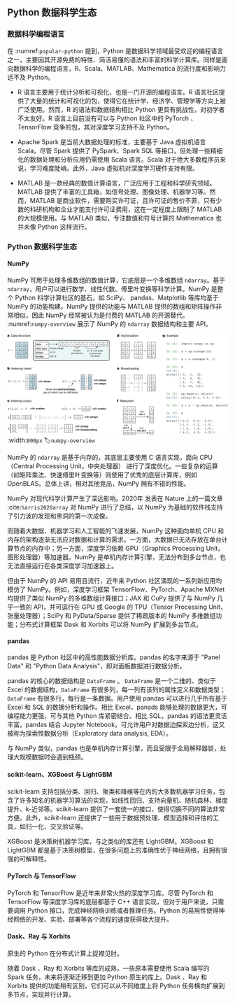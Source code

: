 Python 数据科学生态
-----------------

### 数据科学编程语言

在 :numref:`popular-python` 提到，Python 是数据科学领域最受欢迎的编程语言之一，主要因其开源免费的特性、简洁易懂的语法和丰富的科学计算库。同样是面向数据科学的编程语言，R、Scala、MATLAB、Mathematica 的流行度和影响力远不及 Python。

* R 语言主要用于统计分析和可视化，也是一门开源的编程语言。R 语言社区提供了大量的统计和可视化的包，使得它在统计学、经济学、管理学等方向上被广泛使用。然而，R 的语法和数据结构相比 Python 更具有挑战性，对初学者不太友好。R 语言上目前没有可以与 Python 社区中的 PyTorch 、TensorFlow 竞争的包，其对深度学习支持不及 Python。

* Apache Spark 是当前大数据处理的标准，主要基于 Java 虚拟机语言 Scala。尽管 Spark 提供了 PySpark、Spark SQL 等接口，但处理一些精细化的数据处理和分析应用仍需使用 Scala 语言。Scala 对于绝大多数程序员来说，学习难度陡峭。此外，Java 虚拟机对深度学习硬件支持有限。

* MATLAB 是一款经典的数值计算语言，广泛应用于工程和科学研究领域。MATLAB 提供了丰富的工具箱，如信号处理、图像处理、机器学习等。然而，MATLAB 是商业软件，需要购买许可证，且许可证的售价不菲，只有少数的科研机构和企业才能支付许可证费用，这在一定程度上限制了 MATLAB 的大规模使用。与 MATLAB 类似，专注数值和符号计算的 Mathematica 也并未像 Python 这样流行。

### Python 数据科学生态

#### NumPy

NumPy 可用于处理多维数组的数值计算，它底层是一个多维数组 `ndarray`。基于 `ndarray`，用户可以进行数学、线性代数、傅里叶变换等科学计算。NumPy 是整个 Python 科学计算社区的基石，如 SciPy、 pandas、Matplotlib 等库均基于 NumPy 的功能构建。NumPy 提供的功能与 MATLAB 提供的数组和矩阵操作非常相似，因此 NumPy 经常被认为是付费的 MATLAB 的开源替代。 :numref:`numpy-overview` 展示了 NumPy 的 `ndarray` 数据结构和主要 API。

![NumPy ndarray 数据结构和主要 API](../img/ch-python-lang/numpy-overview.webp)
:width:`800px`
:label:`numpy-overview`

NumPy 的 `ndarray` 是基于内存的，其底层主要使用 C 语言实现，面向 CPU（Central Processing Unit，中央处理器） 进行了深度优化。一些复杂的运算（如矩阵乘法、快速傅里叶变换等）则使用了优秀的底层计算库，例如 OpenBLAS。总体上讲，相对其他竞品，NumPy 拥有不错的性能。

NumPy 对现代科学计算产生了深远影响。2020年 发表在 Nature 上的一篇文章 :cite:`harris2020array` 对 NumPy 进行了总结，以 NumPy 为基础的软件栈支持了引力波的发现和黑洞的第一次成像。

而随着大数据、机器学习和人工智能的飞速发展，NumPy 这种面向单机 CPU 和内存的架构逐渐无法应对数据和计算的需求。一方面，大数据已无法存放在单台计算节点的内存中；另一方面，深度学习依赖 GPU（Graphics Processing Unit，图形处理器）等加速器。NumPy 是单机内存计算引擎，无法分布到多台节点，也无法直接运行在各类深度学习加速器上。

但由于 NumPy 的 API 易用且流行，近年来 Python 社区涌现的一系列新应用均模仿了 NumPy。例如，深度学习框架 TensorFlow、PyTorch、Apache MXNet 均提供了类似 NumPy 的多维数组计算接口；JAX 和 CuPy 提供了与 NumPy 几乎一致的 API，并可运行在 GPU 或 Google 的 TPU（Tensor Processing Unit，张量处理器）；SciPy 和 PyData/Sparse 提供了稀疏版本的 NumPy 多维数组功能；分布式计算框架 Dask 和 Xorbits 可以将 NumPy 扩展到多台节点。

#### pandas

pandas 是 Python 社区中的高性能数据分析库。pandas 的名字来源于 "Panel Data" 和 "Python Data Analysis"，即对面板数据进行数据分析。

pandas 的核心的数据结构是 `DataFrame` 。 `DataFrame` 是一个二维的、类似于 Excel 的数据结构，`DataFrame` 有很多列，每一列有该列的属性定义和数据类型；`DataFrame` 有很多行，每行是一条数据。用户使用 pandas 可以进行几乎所有基于 Excel 和 SQL 的数据分析和操作。相比 Excel，panads 能够处理的数据更大，可编程能力更强，可与其他 Python 库紧密结合。相比 SQL，pandas 的语法更灵活丰富。pandas 结合 Jupyter Notebook，可允许用户对数据边探索边分析，这又被称为探索性数据分析（Exploratory data analysis, EDA）。

与 NumPy 类似，pandas 也是单机内存计算引擎，而且受限于全局解释器锁，处理大规模数据时会遇到瓶颈。

#### scikit-learn、XGBoost 与 LightGBM

scikit-learn 支持包括分类、回归、聚类和降维等在内的大多数机器学习任务，包含了许多知名的机器学习算法的实现，如线性回归、支持向量机、随机森林、梯度提升、k-近邻等。scikit-learn 提供了一套统一的接口，使得切换不同的算法非常方便。此外，scikit-learn 还提供了一些用于数据预处理、模型选择和评估的工具，如归一化、交叉验证等。

XGBoost 是决策树机器学习库，与之类似的库还有 LightGBM。XGBoost 和 LightGBM 都是基于决策树模型，在很多问题上的准确性优于神经网络，且拥有很强的可解释性。

#### PyTorch 与 TensorFlow 

PyTorch 和 TensorFlow 是近年来非常火热的深度学习库。尽管 PyTorch 和 TensorFlow 等深度学习库的底层都基于 C++ 语言实现，但对于用户来说，只需要调用 Python 接口，完成神经网络训练或者推理任务。Python 的易用性使得神经网络的开发、实验、部署等各个流程的速度获得极大提升。

#### Dask、Ray 与 Xorbits

原生的 Python 在分布式计算上捉襟见肘。

随着 Dask 、Ray 和 Xorbits 等库的成熟，一些原本需要使用 Scala 编写的 Spark 任务，未来将逐渐迁移到更加 Python 原生的库上。Dask 、Ray 和 Xorbits 提供的功能稍有区别，它们可以从不同维度上将 Python 任务横向扩展到多节点，实现并行计算。